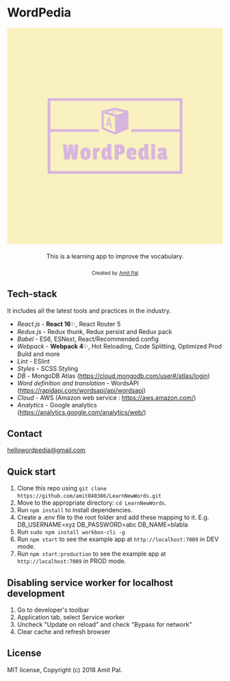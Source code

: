 <h1>WordPedia</h1>

<div align="center">
  <img src="app/images/logos/WordPedia-512x512.png" />
</div>

<br />

<div align="center">This is a learning app to improve the vocabulary.</div>

<br />

<div align="center">
  <sub>Created by <a href="https://www.linkedin.com/in/amit-pal-0241423a/">Amit Pal</a></sub>
</div>

## Tech-stack

It includes all the latest tools and practices in the industry.

- _React.js_ - **React 16**✨, React Router 5
- _Redux.js_ - Redux thunk, Redux persist and Redux pack
- _Babel_ - ES6, ESNext, React/Recommended config
- _Webpack_ - **Webpack 4**✨, Hot Reloading, Code Splitting, Optimized Prod Build and more
- _Lint_ - ESlint
- _Styles_ - SCSS Styling
- _DB_ - MongoDB Atlas (https://cloud.mongodb.com/user#/atlas/login)
- _Word definition and translation_  - WordsAPI (https://rapidapi.com/wordsapi/api/wordsapi)
- _Cloud_ - AWS (Amazon web service : https://aws.amazon.com/)
- _Analytics_ - Google analytics (https://analytics.google.com/analytics/web/)

## Contact ##
hellowordpedia@gmail.com

## Quick start

1. Clone this repo using `git clone https://github.com/amit040386/LearnNewWords.git`
2. Move to the appropriate directory: `cd LearnNewWords`.<br />
3. Run `npm install` to install dependencies.<br />
4. Create a .env file to the root folder and add these mapping to it. E.g.
DB_USERNAME=xyz
DB_PASSWORD=abc
DB_NAME=blabla
5. Run `sudo npm install workbox-cli -g`
6. Run `npm start` to see the example app at `http://localhost:7009` in DEV mode.
7. Run `npm start:production` to see the example app at `http://localhost:7009` in PROD mode.

## Disabling service worker for localhost development ##

1. Go to developer's toolbar
2. Application tab, select Service worker
3. Uncheck "Update on reload" and check "Bypass for network"
4. Clear cache and refresh browser

## License

MIT license, Copyright (c) 2018 Amit Pal.
